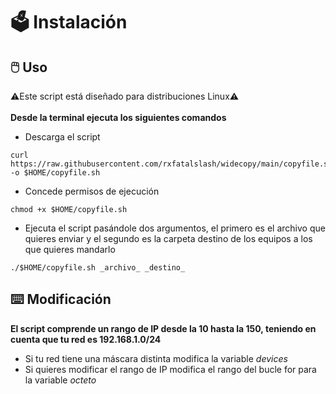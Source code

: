 # 🗳️ Instalación
## 🖱️ Uso
⚠️Este script está diseñado para distribuciones Linux⚠️
<br><br>
**Desde la terminal ejecuta los siguientes comandos**
* Descarga el script
```
curl https://raw.githubusercontent.com/rxfatalslash/widecopy/main/copyfile.sh -o $HOME/copyfile.sh
```
* Concede permisos de ejecución
```
chmod +x $HOME/copyfile.sh
```
* Ejecuta el script pasándole dos argumentos, el primero es el archivo que quieres enviar y el segundo es la carpeta destino de los equipos a los que quieres mandarlo
```
./$HOME/copyfile.sh _archivo_ _destino_
```
## ⌨️ Modificación
**El script comprende un rango de IP desde la 10 hasta la 150, teniendo en cuenta que tu red es 192.168.1.0/24**
<br>
* Si tu red tiene una máscara distinta modifica la variable _devices_
* Si quieres modificar el rango de IP modifica el rango del bucle for para la variable _octeto_